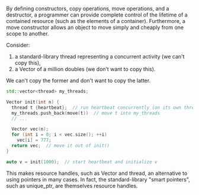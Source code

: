 By defining constructors, copy operations, move operations, and a destructor, a programmer can provide complete control of the lifetime of a contained resource (such as the elements of a container). Furthermore, a move constructor allows an object to move simply and cheaply from one scope to another.

Consider:
1. a standard-library thread representing a concurrent activity (we can't copy this),
2. a Vector of a million doubles (we don’t want to copy this).

We can't copy the former and don't want to copy the latter.

```c++
std::vector<thread> my_threads;

Vector init(int n) {
  thread t {heartbeat};  // run heartbeat concurrently (on its own thread)
  my_threads.push_back(move(t))  // move t into my_threads
  // ...

  Vector vec(n);
  for (int i = 0; i < vec.size(); ++i)
    vec[i] = 777;
  return vec;  // move it out of init()
}

auto v = init(1000);  // start heartbeat and initialize v
```

This makes resource handles, such as Vector and thread, an alternative to using pointers in many cases. In fact, the standard-library "smart pointers", such as unique_ptr, are themselves resource handles.
